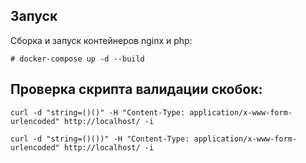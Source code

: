 ## Запуск  

Сборка и запуск контейнеров nginx и php:  
```
# docker-compose up -d --build
```

## Проверка скрипта валидации скобок:  

```
curl -d "string=()()" -H "Content-Type: application/x-www-form-urlencoded" http://localhost/ -i
```
```
curl -d "string=()())" -H "Content-Type: application/x-www-form-urlencoded" http://localhost/ -i
```
